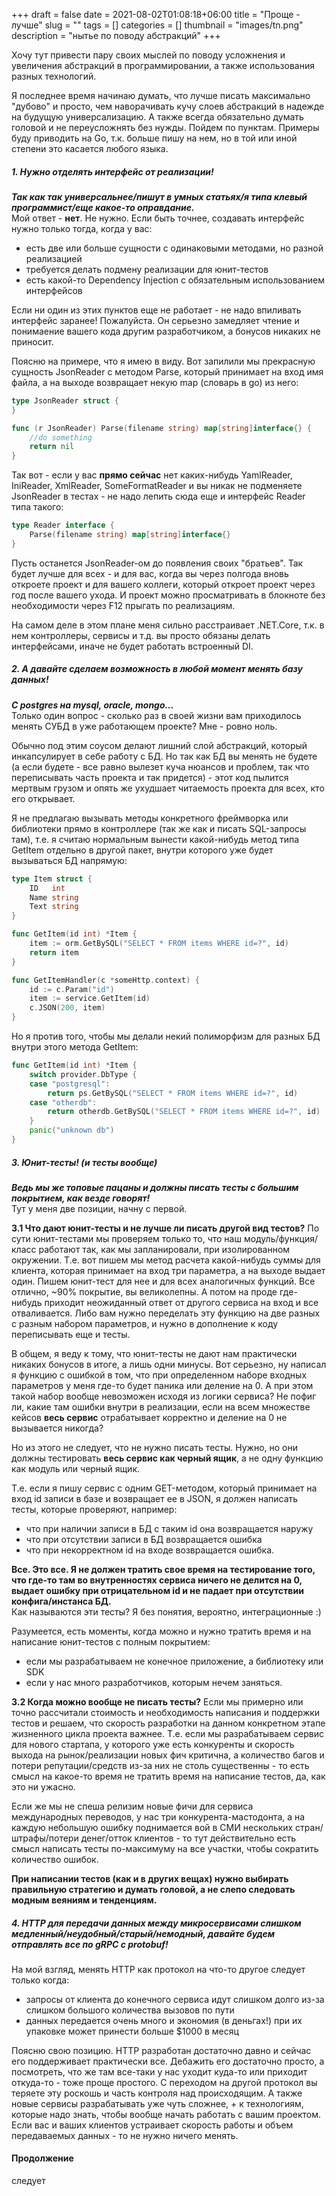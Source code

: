+++ 
draft = false
date = 2021-08-02T01:08:18+06:00
title = "Проще - лучше"
slug = "" 
tags = []
categories = []
thumbnail = "images/tn.png"
description = "нытье по поводу абстракций"
+++

Хочу тут привести пару своих мыслей по поводу усложнения и увеличения абстракций в программировании, а также использования разных технологий.

Я последнее время начинаю думать, что лучше писать максимально "дубово" и просто, чем наворачивать кучу слоев абстракций в надежде на будущую универсализацию. А также всегда обязательно думать головой и не переусложнять без нужды.
Пойдем по пунктам. Примеры буду приводить на Go, т.к. больше пишу на нем, но в той или иной степени это касается любого языка.

##### 1. Нужно отделять интерфейс от реализации! 
***Так как так универсальнее/пишут в умных статьях/я типа клевый программист/еще какое-то оправдание.***  
Мой ответ - **нет**. Не нужно. Если быть точнее, создавать интерфейс нужно только тогда, когда у вас:

+ есть две или больше сущности с одинаковыми методами, но разной реализацией
+ требуется делать подмену реализации для юнит-тестов
+ есть какой-то Dependency Injection с обязательным использованием интерфейсов

Если ни один из этих пунктов еще не работает - не надо впиливать интерфейс заранее! Пожалуйста. Он серьезно замедляет чтение и понимаение вашего кода другим разработчиком, а бонусов никаких не приносит.

Поясню на примере, что я имею в виду. Вот запилили мы прекрасную сущность JsonReader с методом Parse, который принимает на вход имя файла, а на выходе возвращает некую map (словарь в go) из него:

```Go
type JsonReader struct {
}

func (r JsonReader) Parse(filename string) map[string]interface{} {
	//do something
	return nil
}
```

Так вот - если у вас **прямо сейчас** нет каких-нибудь YamlReader, IniReader, XmlReader, SomeFormatReader и вы никак не подменяете JsonReader в тестах - не надо лепить сюда еще и интерфейс Reader типа такого:
```Go
type Reader interface {
	Parse(filename string) map[string]interface{}
}
```

Пусть останется JsonReader-ом до появления своих "братьев". Так будет лучше для всех - и для вас, когда вы через полгода вновь откроете проект и для вашего коллеги, который откроет проект через год после вашего ухода. И проект можно просматривать в блокноте без необходимости через F12 прыгать по реализациям.

На самом деле в этом плане меня сильно расстраивает .NET.Core, т.к. в нем контроллеры, сервисы и т.д. вы просто обязаны делать интерфейсами, иначе не будет работать встроенный DI.

##### 2. А давайте сделаем возможность в любой момент менять базу данных!
***С postgres на mysql, oracle, mongo...***  
Только один вопрос - сколько раз в своей жизни вам приходилось менять СУБД в уже работающем проекте?
Мне - ровно ноль.

Обычно под этим соусом делают лишний слой абстракций, который инкапсулирует в себе работу с БД. Но так как БД вы менять не будете (а если будете - все равно вылезет куча нюансов и проблем, так что переписывать часть проекта и так придется) - этот код пылится мертвым грузом и опять же ухудшает читаемость проекта для всех, кто его открывает.

Я не предлагаю вызывать методы конкретного фреймворка или библиотеки прямо в контроллере (так же как и писать SQL-запросы там), т.е. я считаю нормальным вынести какой-нибудь метод типа GetItem отдельно в другой пакет, внутри которого уже будет вызываться БД напрямую:

```Go
type Item struct {
	ID   int
	Name string
	Text string
}

func GetItem(id int) *Item {
	item := orm.GetBySQL("SELECT * FROM items WHERE id=?", id)
	return item
}

func GetItemHandler(c *someHttp.context) {
	id := c.Param("id")
	item := service.GetItem(id)
	c.JSON(200, item)
}
```

Но я против того, чтобы мы делали некий полиморфизм для разных БД внутри этого метода GetItem:
```Go
func GetItem(id int) *Item {
	switch provider.DbType {
	case "postgresql":
		return ps.GetBySQL("SELECT * FROM items WHERE id=?", id)
	case "otherdb":
		return otherdb.GetBySQL("SELECT * FROM items WHERE id=?", id)
	}
	panic("unknown db")
}
```

##### 3. Юнит-тесты! (и тесты вообще) 
***Ведь мы же топовые пацаны и должны писать тесты с большим покрытием, как везде говорят!***  
Тут у меня две позиции, начну с первой.

**3.1 Что дают юнит-тесты и не лучше ли писать другой вид тестов?** По сути юнит-тестами мы проверяем только то, что наш модуль/функция/класс работают так, как мы запланировали, при изолированном окружении. 
Т.е. вот пишем мы метод расчета какой-нибудь суммы для клиента, которая принимает на вход три параметра, а на выходе выдает один. 
Пишем юнит-тест для нее и для всех аналогичных функций. Все отлично, ~90% покрытие, вы великолепны.
А потом на проде где-нибудь приходит неожиданный ответ от другого сервиса на вход и все отваливается. 
Либо вам нужно переделать эту функцию на две разных с разным набором параметров, и нужно в дополнение к коду переписывать еще и тесты.

В общем, я веду к тому, что юнит-тесты не дают нам практически никаких бонусов в итоге, а лишь одни минусы. Вот серьезно, ну написал я функцию с ошибкой в том, что при определенном наборе входных параметров у меня где-то будет паника или деление на 0. А при этом такой набор вообще невозможен исходя из логики сервиса? Не пофиг ли, какие там ошибки внутри в реализации, если на всем множестве кейсов **весь сервис** отрабатывает корректно и деление на 0 не вызывается никогда?

Но из этого не следует, что не нужно писать тесты. Нужно, но они должны тестировать **весь сервис как черный ящик**, а не одну функцию как модуль или черный ящик. 

Т.е. если я пишу сервис с одним GET-методом, который принимает на вход id записи в базе и возвращает ее в JSON, я должен написать тесты, которые проверяют, например:
+ что при наличии записи в БД с таким id она возвращается наружу
+ что при отсутствии записи в БД возвращается ошибка
+ что при некорректном id на входе возвращается ошибка.  

**Все. Это все. Я не должен тратить свое время на тестирование того, что где-то там во внутренностях сервиса ничего не делится на 0, выдает ошибку при отрицательном id и не падает при отсутствии конфига/инстанса БД.**  
Как называются эти тесты? Я без понятия, вероятно, интеграционные :)  

Разумеется, есть моменты, когда можно и нужно тратить время и на написание юнит-тестов с полным покрытием:  

+ если мы разрабатываем не конечное приложение, а библиотеку или SDK
+ если у нас много разработчиков, которым нечем заняться.

**3.2 Когда можно вообще не писать тесты?** Если мы примерно или точно рассчитали стоимость и необходимость написания и поддержки тестов и решаем, что скорость разработки на данном конкретном этапе жизненного цикла проекта важнее.
Т.е. если мы разрабатываем сервис для нового стартапа, у которого уже есть конкуренты и скорость выхода на рынок/реализации новых фич критична, а количество багов и потери репутации/средств из-за них не столь существенны - то есть смысл на какое-то время не тратить время на написание тестов, да, как это ни ужасно.

Если же мы не спеша релизим новые фичи для сервиса международных переводов, у нас три конкурента-мастодонта, а на каждую небольшую ошибку поднимается вой в СМИ нескольких стран/штрафы/потери денег/отток клиентов - то тут действительно есть смысл написать тесты по-максимуму на все участки, чтобы сократить количество ошибок.

**При написании тестов (как и в других вещах) нужно выбирать правильную стратегию и думать головой, а не слепо следовать модным веяниям и тенденциям.**

##### 4. HTTP для передачи данных между микросервисами слишком медленный/неудобный/старый/немодный, давайте будем отправлять все по gRPC с protobuf!
На мой взгляд, менять HTTP как протокол на что-то другое следует только когда:
+ запросы от клиента до конечного сервиса идут слишком долго из-за слишком большого количества вызовов по пути
+ данных передается очень много и экономия (в деньгах!) при их упаковке может принести больше $1000 в месяц

Поясню свою позицию. HTTP разработан достаточно давно и сейчас его поддерживает практически все. Дебажить его достаточно просто, а посмотреть, что же там все-таки у нас уходит куда-то или приходит откуда-то - тоже проще простого. С переходом на другой протокол вы теряете эту роскошь и часть контроля над происходящим. А также новые сервисы разрабатывать уже чуть сложнее, + к технологиям, которые надо знать, чтобы вообще начать работать с вашим проектом.
Если вас и ваших клиентов устраивает скорость работы и объем передаваемых данных - то не нужно ничего менять.

#### Продолжение
следует